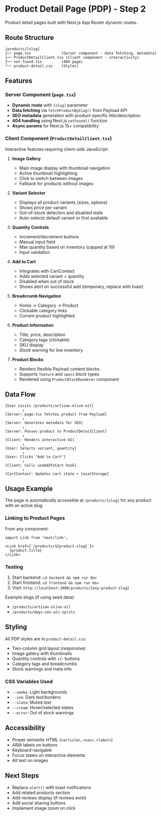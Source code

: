 # Product Detail Page (PDP) - Step 2

Product detail pages built with Next.js App Router dynamic routes.

## Route Structure

```
/products/[slug]
├── page.tsx              (Server component - data fetching, metadata)
├── ProductDetailClient.tsx (Client component - interactivity)
├── not-found.tsx         (404 page)
└── product-detail.css    (Styles)
```

## Features

### Server Component (`page.tsx`)
- **Dynamic route** with `[slug]` parameter
- **Data fetching** via `fetchProductBySlug()` from Payload API
- **SEO metadata** generation with product-specific title/description
- **404 handling** using Next.js `notFound()` function
- **Async params** for Next.js 15+ compatibility

### Client Component (`ProductDetailClient.tsx`)
Interactive features requiring client-side JavaScript:

1. **Image Gallery**
   - Main image display with thumbnail navigation
   - Active thumbnail highlighting
   - Click to switch between images
   - Fallback for products without images

2. **Variant Selector**
   - Displays all product variants (sizes, options)
   - Shows price per variant
   - Out-of-stock detection and disabled state
   - Auto-selects default variant or first available

3. **Quantity Controls**
   - Increment/decrement buttons
   - Manual input field
   - Max quantity based on inventory (capped at 10)
   - Input validation

4. **Add to Cart**
   - Integrates with CartContext
   - Adds selected variant + quantity
   - Disabled when out of stock
   - Shows alert on successful add (temporary, replace with toast)

5. **Breadcrumb Navigation**
   - Home → Category → Product
   - Clickable category links
   - Current product highlighted

6. **Product Information**
   - Title, price, description
   - Category tags (clickable)
   - SKU display
   - Stock warning for low inventory

7. **Product Blocks**
   - Renders flexible Payload content blocks
   - Supports `feature` and `specs` block types
   - Rendered using `ProductBlockRenderer` component

## Data Flow

```
[User visits /products/artisan-olive-oil]
        ↓
[Server: page.tsx fetches product from Payload]
        ↓
[Server: Generates metadata for SEO]
        ↓
[Server: Passes product to ProductDetailClient]
        ↓
[Client: Renders interactive UI]
        ↓
[User: Selects variant, quantity]
        ↓
[User: Clicks "Add to Cart"]
        ↓
[Client: Calls useAddToCart hook]
        ↓
[CartContext: Updates cart state + localStorage]
```

## Usage Example

The page is automatically accessible at `/products/{slug}` for any product with an active slug.

### Linking to Product Pages

From any component:
```tsx
import Link from 'next/link';

<Link href={`/products/${product.slug}`}>
  {product.title}
</Link>
```

### Testing

1. Start backend: `cd backend && npm run dev`
2. Start frontend: `cd frontend && npm run dev`
3. Visit: `http://localhost:3000/products/{any-product-slug}`

Example slugs (if using seed data):
- `/products/artisan-olive-oil`
- `/products/days-non-alc-spritz`

## Styling

All PDP styles are in `product-detail.css`:
- Two-column grid layout (responsive)
- Image gallery with thumbnails
- Quantity controls with +/- buttons
- Category tags and breadcrumbs
- Stock warnings and meta info

### CSS Variables Used
- `--smoke`: Light backgrounds
- `--ink`: Dark text/borders
- `--slate`: Muted text
- `--cream`: Hover/selected states
- `--error`: Out of stock warnings

## Accessibility

- Proper semantic HTML (`<article>`, `<nav>`, `<label>`)
- ARIA labels on buttons
- Keyboard navigable
- Focus states on interactive elements
- Alt text on images

## Next Steps

- Replace `alert()` with toast notifications
- Add related products section
- Add reviews display (if reviews exist)
- Add social sharing buttons
- Implement image zoom on click
